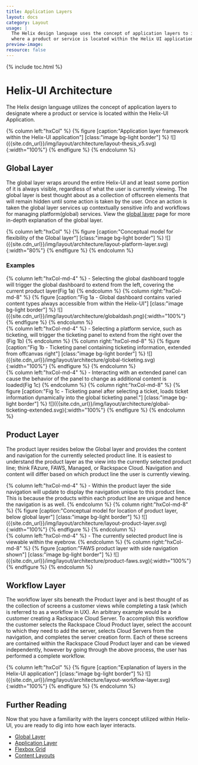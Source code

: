 ```yaml
---
title: Application Layers
layout: docs
category: Layout
usage: |
  The Helix design language uses the concept of application layers to identify
  where a product or service is located within the Helix UI application.
preview-image:
resource: false
---
```


{% include toc.html %}

# Helix-UI Architecture

The Helix design language utilizes the concept of application layers to
designate where a product or service is located within the Helix-UI
Application.

<div class="hxRow"  markdown="1">
{% column left:"hxCol" %}
{% figure [caption:"Application layer framework within the Helix-UI application"] [class:"image bg-light border"] %}
![]({{site.cdn_url}}/img/layout/architecture/layout-thesis_v5.svg){:width="100%"}
{% endfigure %}
{% endcolumn %}
</div>

## Global Layer

The global layer wraps around the entire Helix-UI and at least some portion of
it is always visible, regardless of what the user is currently viewing. The
global layer is best thought about as a collection of offscreen elements that
will remain hidden until some action is taken by the user. Once an action is
taken the global layer services up contextually sensitive info and workflows
for managing platform(global) services. View the
[global layer](/layout/global-layer) page for more in-depth explanation of the
global layer.

<div class="hxRow"  markdown="1">
{% column left:"hxCol" %}
{% figure [caption:"Conceptual model for flexibility of the Global layer"] [class:"image bg-light border"] %}
![]({{site.cdn_url}}/img/layout/architecture/layout-platform-layer.svg){:width="80%"}
{% endfigure %}
{% endcolumn %}
</div>

### Examples

<div class="hxRow"  markdown="1">
{% column left:"hxCol-md-4" %}
-   Selecting the global dashboard toggle will trigger the global dashboard to
    extend from the left, covering the current product layer(Fig 1a)
{% endcolumn %}
{% column right:"hxCol-md-8" %}
  {% figure [caption:"Fig 1a - Global dashboard contains varied content types always accessible from within the Helix-UI"] [class:"image bg-light border"] %}
  ![]({{site.cdn_url}}/img/layout/architecture/globaldash.png){:width="100%"}
  {% endfigure %}
{% endcolumn %}
</div>
<div class="hxRow"  markdown="1">
{% column left:"hxCol-md-4" %}
-   Selecting a platform service, such as ticketing, will trigger the ticketing
    panel to extend from the right over the (Fig 1b)
{% endcolumn %}
{% column right:"hxCol-md-8" %}
  {% figure [caption:"Fig 1b - Ticketing panel containing ticketing information, extended from offcanvas right"] [class:"image bg-light border"] %}
  ![]({{site.cdn_url}}/img/layout/architecture/global-ticketing.svg){:width="100%"}
  {% endfigure %}
{% endcolumn %}
</div>
<div class="hxRow"  markdown="1">
{% column left:"hxCol-md-4" %}
-   Interacting with an extended panel can cause the behavior of the panel to
    change as additional content is loaded(Fig 1c)
{% endcolumn %}
{% column right:"hxCol-md-8" %}
  {% figure [caption:"Fig 1c - Ticketing panel after selecting a ticket, loads ticket information dynamically into the global ticketing panel."] [class:"image bg-light border"] %}
  ![]({{site.cdn_url}}/img/layout/architecture/global-ticketing-extended.svg){:width="100%"}
  {% endfigure %}
{% endcolumn %}

</div>

## Product Layer
The product layer resides below the Global layer and provides the content and
navigation for the currently selected product line. It is easiest to understand
the product layer as the view into the currently selected product line; think
FAzure, FAWS, Managed, or Rackspace Cloud. Navigation and content will differ
based on which product line the user is currently viewing.

<div class="hxRow"  markdown="1">
{% column left:"hxCol-md-4" %}
-   Within the product layer the side navigation will update to display the
    navigation unique to this product line. This is because the products within
    each product line are unique and hence the navigation is as well.
{% endcolumn %}
{% column right:"hxCol-md-8" %}
  {% figure [caption:"Conceptual model for location of product layer, below global layer"] [class:"image bg-light border"] %}
  ![]({{site.cdn_url}}/img/layout/architecture/layout-product-layer.svg){:width="100%"}
  {% endfigure %}
{% endcolumn %}
</div>
<div class="hxRow"  markdown="1">
{% column left:"hxCol-md-4" %}
-   The currently selected product line is viewable within the eyebrow.
{% endcolumn %}
{% column right:"hxCol-md-8" %}
  {% figure [caption:"FAWS product layer with side navigation shown"] [class:"image bg-light border"] %}
  ![]({{site.cdn_url}}/img/layout/architecture/product-faws.svg){:width="100%"}
  {% endfigure %}
{% endcolumn %}
</div>

## Workflow Layer
The workflow layer sits beneath the Product layer and is best thought of as the
collection of screens a customer views while completing a task (which is
referred to as a workflow in UX). An arbitrary example would be a customer
creating a Rackspace Cloud Server. To accomplish this workflow the customer
selects the Rackspace Cloud Product layer, select the account to which they
need to add the server, selects Cloud Servers from the navigation, and
completes the server creation form. Each of these screens are contained within
the Rackspace Cloud Product layer and can be viewed independently, however by
going through the above process, the user has performed a complete workflow.

<div class="hxRow"  markdown="1">
{% column left:"hxCol" %}
{% figure [caption:"Explanation of layers in the Helix-UI application"] [class:"image bg-light border"] %}
![]({{site.cdn_url}}/img/layout/architecture/layout-workflow-layer.svg){:width="100%"}
{% endfigure %}
{% endcolumn %}
</div>

## Further Reading
Now that you have a familiarity with the layers concept utilized within
Helix-UI, you are ready to dig into how each layer interacts.

- [Global Layer](/layout/global-layer)
- [Application Layer](/layout/app-layer)
- [Flexbox Grid](/layout/grid)
- [Content Layouts](/layout/content-layouts)
